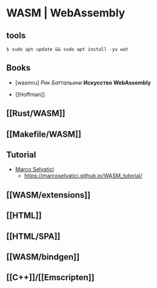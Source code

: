 # WASM | WebAssembly
## tools

```
$ sudo apt update && sudo apt install -yu wat
```

## Books
- [wasmru]
*Рик Баттальини*
**Искусство WebAssembly**

- [[Hoffman]]

## [[Rust/WASM]]

## [[Makefile/WASM]]

## Tutorial

- [Marco Selvatici](http://marcoselvatici.github.io/)
	- https://marcoselvatici.github.io/WASM_tutorial/


## [[WASM/extensions]]

## [[HTML]]

## [[HTML/SPA]]

## [[WASM/bindgen]]

## [[C++]]/[[Emscripten]]
